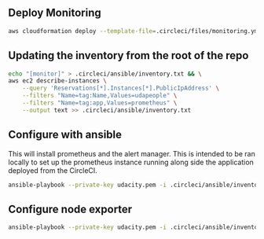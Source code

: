 ## Deploy Monitoring

```bash
aws cloudformation deploy --template-file=.circleci/files/monitoring.yml --tags project=udapeople --stack-name "udapeople-monitoring"
```

## Updating the inventory from the root of the repo

```bash
echo "[monitor]" > .circleci/ansible/inventory.txt && \
aws ec2 describe-instances \
    --query 'Reservations[*].Instances[*].PublicIpAddress' \
    --filters "Name=tag:Name,Values=udapeople" \
    --filters "Name=tag:app,Values=prometheus" \
    --output text >> .circleci/ansible/inventory.txt
```

## Configure with ansible

This will install prometheus and the alert manager. This is intended to be ran locally to set up the prometheus instance running along side the application deployed from the CircleCI.

```bash
ansible-playbook --private-key udacity.pem -i .circleci/ansible/inventory.txt .circleci/ansible/configure-prometheus.yml
```

## Configure node exporter

```bash
ansible-playbook --private-key udacity.pem -i .circleci/ansible/inventory.txt .circleci/ansible/configure-prometheus-node-exporter.yml
```
